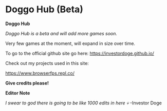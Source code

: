 # Doggo Hub (Beta)

**Doggo Hub**

*Doggo Hub is a beta and will add more games soon.*

Very few games at the moment, will expand in size over time.

To go to the official github site go here: https://investordoge.github.io/

Check out my projects used in this site:

https://www.browserfps.repl.co/

**Give credits please!**


**Editor Note**

*I swear to god there is going to be like 1000 edits in here 💀* -Investor Doge
